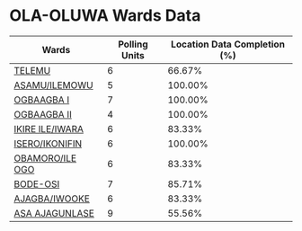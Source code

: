 
# OLA-OLUWA Wards Data

| Wards | Polling Units | Location Data Completion (%) |
| ---- | ----- | ------- |
| [TELEMU](./wards/17976-telemu) | 6 | 66.67% |
| [ASAMU/ILEMOWU](./wards/17977-asamu/ilemowu) | 5 | 100.00% |
| [OGBAAGBA  I](./wards/17978-ogbaagba-i) | 7 | 100.00% |
| [OGBAAGBA  II](./wards/17979-ogbaagba-ii) | 4 | 100.00% |
| [IKIRE ILE/IWARA](./wards/17980-ikire-ile/iwara) | 6 | 83.33% |
| [ISERO/IKONIFIN](./wards/17981-isero/ikonifin) | 6 | 100.00% |
| [OBAMORO/ILE OGO](./wards/17982-obamoro/ile-ogo) | 6 | 83.33% |
| [BODE-OSI](./wards/17983-bode-osi) | 7 | 85.71% |
| [AJAGBA/IWOOKE](./wards/17984-ajagba/iwooke) | 6 | 83.33% |
| [ASA AJAGUNLASE](./wards/17985-asa-ajagunlase) | 9 | 55.56% |




